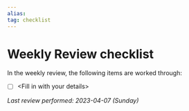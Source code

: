 ```yaml
---
alias: 
tag: checklist
---
```


# Weekly Review checklist
In the weekly review, the following items are worked through:

 - [ ] \<Fill in with your details\>

*Last review performed: 2023-04-07 (Sunday)*